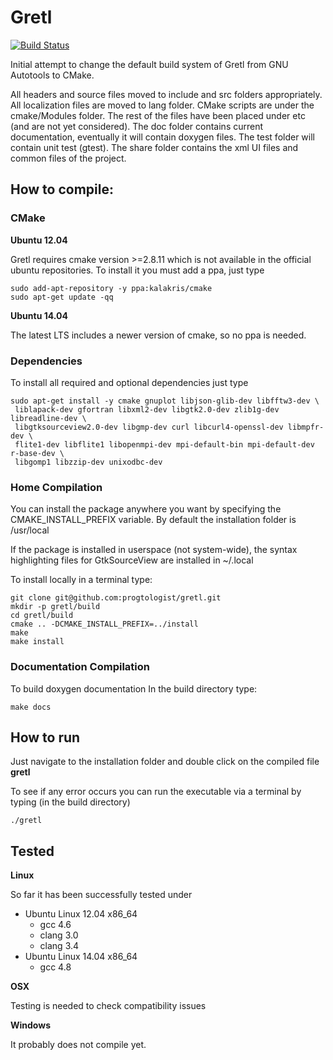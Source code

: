 # Gretl

[![Build Status](https://travis-ci.org/progtologist/gretl.svg?branch=master)](https://travis-ci.org/progtologist/gretl)

Initial attempt to change the default build system of Gretl from GNU Autotools to CMake.

All headers and source files moved to include and src folders appropriately.
All localization files are moved to lang folder. 
CMake scripts are under the cmake/Modules folder.
The rest of the files have been placed under etc (and are not yet considered).
The doc folder contains current documentation, eventually it will contain doxygen files.
The test folder will contain unit test (gtest).
The share folder contains the xml UI files and common files of the project.

## How to compile:

### CMake

**Ubuntu 12.04**

 Gretl requires cmake version >=2.8.11 which is not available in the official ubuntu repositories.
To install it you must add a ppa, just type
```Shell
sudo add-apt-repository -y ppa:kalakris/cmake
sudo apt-get update -qq
```

**Ubuntu 14.04**

 The latest LTS includes a newer version of cmake, so no ppa is needed. 

### Dependencies

To install all required and optional dependencies just type
```Shell
sudo apt-get install -y cmake gnuplot libjson-glib-dev libfftw3-dev \
 liblapack-dev gfortran libxml2-dev libgtk2.0-dev zlib1g-dev libreadline-dev \
 libgtksourceview2.0-dev libgmp-dev curl libcurl4-openssl-dev libmpfr-dev \
 flite1-dev libflite1 libopenmpi-dev mpi-default-bin mpi-default-dev r-base-dev \
 libgomp1 libzzip-dev unixodbc-dev
```

### Home Compilation

You can install the package anywhere you want by specifying the CMAKE_INSTALL_PREFIX variable. By default the installation folder is /usr/local

If the package is installed in userspace (not system-wide), the syntax highlighting files for GtkSourceView are installed in ~/.local

To install locally in a terminal type:
```Shell
git clone git@github.com:progtologist/gretl.git
mkdir -p gretl/build
cd gretl/build
cmake .. -DCMAKE_INSTALL_PREFIX=../install
make
make install
```

### Documentation Compilation

To build doxygen documentation
In the build directory type:
```Shell
make docs
```

## How to run

Just navigate to the installation folder and double click on the compiled file **gretl**

To see if any error occurs you can run the executable via a terminal by typing (in the build directory)
```Shell
./gretl
```

## Tested

**Linux**

So far it has been successfully tested under
 - Ubuntu Linux 12.04 x86_64
   - gcc 4.6
   - clang 3.0
   - clang 3.4
 - Ubuntu Linux 14.04 x86_64
   - gcc 4.8

**OSX**

Testing is needed to check compatibility issues

**Windows**

It probably does not compile yet.
